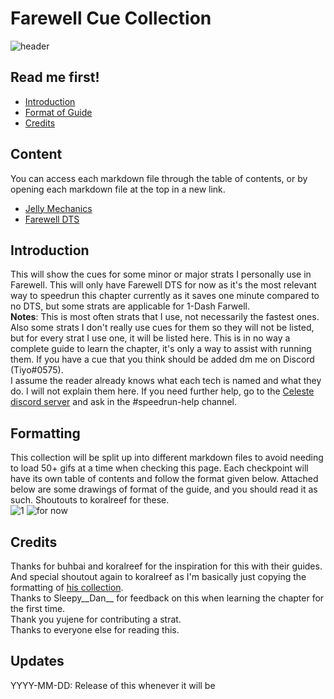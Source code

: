 # Farewell Cue Collection
![header](https://cdn.discordapp.com/attachments/752203178715644024/901051628013105212/20211022121702_1.jpg)
## Read me first!
- [Introduction](#introduction)
- [Format of Guide](#formatting)
- [Credits](#credits)
## Content
You can access each markdown file through the table of contents, or by opening each markdown file at the top in a new link.
- [Jelly Mechanics](https://github.com/Tiyo98/farewell-cue-collection/blob/main/jellymechanics.md)
- [Farewell DTS](https://github.com/Tiyo98/farewell-cue-collection/blob/main/Farewell.md)
## Introduction
This will show the cues for some minor or major strats I personally use in Farewell. This will only have Farewell DTS for now as it's the most relevant way to speedrun this chapter currently as it saves one minute compared to no DTS, but some strats are applicable for 1-Dash Farwell. 
\
**Notes**: This is most often strats that I use, not necessarily the fastest ones. Also some strats I don't really use cues for them so they will not be listed, but for every strat I use one, it will be listed here. This is in no way a complete guide to learn the chapter, it's only a way to assist with running them. If you have a cue that you think should be added dm me on Discord (Tiyo#0575).
\
I assume the reader already knows what each tech is named and what they do. I will not explain them here. If you need further help, go to the [Celeste discord server](https://discord.com/invite/celeste) and ask in the #speedrun-help channel.
## Formatting
This collection will be split up into different markdown files to avoid needing to load 50+ gifs at a time when checking this page. Each checkpoint will have its own table of contents and follow the format given below.
Attached below are some drawings of format of the guide, and you should read it as such. Shoutouts to koralreef for these.
\
![1](https://cdn.discordapp.com/attachments/293555577991200770/775444116707606558/unknown.png)
![for now](https://cdn.discordapp.com/attachments/293555577991200770/775400802339913768/unknown.png)
## Credits
Thanks for buhbai and koralreef for the inspiration for this with their guides. And special shoutout again to koralreef as I'm basically just copying the formatting of [his collection](https://github.com/koralreeef/anypercent-cuecollection).</br>
Thanks to Sleepy__Dan__ for feedback on this when learning the chapter for the first time.</br>
Thank you yujene for contributing a strat.</br>
Thanks to everyone else for reading this.
## Updates
YYYY-MM-DD: Release of this whenever it will be
